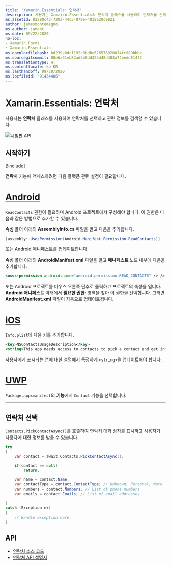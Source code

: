 ```yaml
---
title: 'Xamarin.Essentials: 연락처'
description: 사용자는 Xamarin.Essentials의 연락처 클래스를 사용하여 연락처를 선택하고 관련 정보를 검색할 수 있습니다.
ms.assetid: 02280c42-720a-44c3-979e-4818a20c9821
author: jamesmontemagno
ms.author: jamont
ms.date: 09/22/2020
no-loc:
- Xamarin.Forms
- Xamarin.Essentials
ms.openlocfilehash: bd239a8dcf192c0bdbc6265769208f4fc989bbbe
ms.sourcegitcommit: 00e6a61eb82ad5b0dd323d48d483a74bedd814f2
ms.translationtype: HT
ms.contentlocale: ko-KR
ms.lasthandoff: 09/29/2020
ms.locfileid: "91434486"
---
```

# <a name="no-locxamarinessentials-contacts"></a>Xamarin.Essentials: 연락처

사용자는 **연락처** 클래스를 사용하여 연락처를 선택하고 관련 정보를 검색할 수 있습니다.

![시험판 API](~/media/shared/preview.png)

## <a name="get-started"></a>시작하기

[!include[](~/essentials/includes/get-started.md)]

**연락처** 기능에 액세스하려면 다음 플랫폼 관련 설정이 필요합니다.

# <a name="android"></a>[Android](#tab/android)

`ReadContacts` 권한이 필요하며 Android 프로젝트에서 구성해야 합니다. 이 권한은 다음과 같은 방법으로 추가할 수 있습니다.

**속성** 폴더 아래의 **AssemblyInfo.cs** 파일을 열고 다음을 추가합니다.

```csharp
[assembly: UsesPermission(Android.Manifest.Permission.ReadContacts)]
```

또는 Android 매니페스트를 업데이트합니다.

**속성** 폴더 아래의 **AndroidManifest.xml** 파일을 열고 **매니페스트** 노드 내부에 다음을 추가합니다.

```xml
<uses-permission android:name="android.permission.READ_CONTACTS" /> />
```

또는 Android 프로젝트를 마우스 오른쪽 단추로 클릭하고 프로젝트의 속성을 엽니다. **Android 매니페스트** 아래에서 **필요한 권한:** 영역을 찾아 이 권한을 선택합니다. 그러면 **AndroidManifest.xml** 파일이 자동으로 업데이트됩니다.

# <a name="ios"></a>[iOS](#tab/ios)

`Info.plist`에 다음 키를 추가합니다.

```xml
<key>NSContactsUsageDescription</key>
<string>This app needs access to contacts to pick a contact and get info.</string>
```

사용자에게 표시되는 앱에 대한 설명에서 특정하게 `<string>`을 업데이트해야 합니다.

# <a name="uwp"></a>[UWP](#tab/uwp)

`Package.appxmanifest`의 **기능**에서 `Contact` 기능을 선택합니다.

-----

## <a name="picking-a-contact"></a>연락처 선택

`Contacts.PickContactAsync()`를 호출하여 연락처 대화 상자를 표시하고 사용자가 사용자에 대한 정보를 받을 수 있습니다.


```csharp
try
{
    var contact = await Contacts.PickContactAsync();

    if(contact == null)
        return;

    var name = contact.Name;
    var contactType = contact.ContactType; // Unknown, Personal, Work
    var numbers = contact.Numbers; // List of phone numbers
    var emails = contact.Emails; // List of email addresses 
    
}
catch (Exception ex)
{
    // Handle exception here.
}
```


## <a name="api"></a>API

- [연락처 소스 코드](https://github.com/xamarin/Essentials/tree/main/Xamarin.Essentials/Contacts)
- [연락처 API 설명서](xref:Xamarin.Essentials.Contacts)

